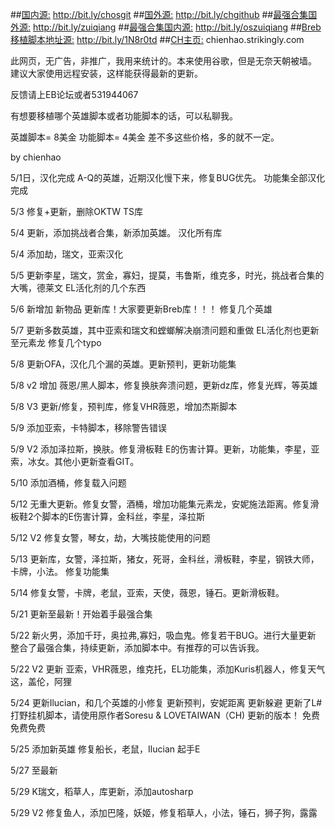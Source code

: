 ##[国内源:](http://bit.ly/chosgit)
http://bit.ly/chosgit
##[国外源:](http://bit.ly/chgithub)
http://bit.ly/chgithub
##[最强合集国外源:](http://bit.ly/zuiqiang)
http://bit.ly/zuiqiang 
##[最强合集国内源:](http://bit.ly/oszuiqiang)
http://bit.ly/oszuiqiang
##[Breb移植脚本地址源:](http://bit.ly/1N8r0td)
http://bit.ly/1N8r0td
##[CH主页:](chienhao.strikingly.com)
chienhao.strikingly.com

此网页，无广告，非推广，我用来统计的。本来使用谷歌，但是无奈天朝被墙。
建议大家使用远程安装，这样能获得最新的更新。

反馈请上EB论坛或者531944067

有想要移植哪个英雄脚本或者功能脚本的话，可以私聊我。

英雄脚本= 8美金
功能脚本= 4美金
差不多这些价格，多的就不一定。

by chienhao

5/1日，汉化完成 A-Q的英雄，近期汉化慢下来，修复BUG优先。
功能集全部汉化完成

5/3
修复+更新，删除OKTW TS库

5/4
更新，添加挑战者合集，新添加英雄。
汉化所有库

5/4
添加劫，瑞文，亚索汉化

5/5
更新李星，瑞文，赏金，寡妇，提莫，韦鲁斯，维克多，时光，挑战者合集的大嘴，德莱文
EL活化剂的几个东西

5/6
新增加 新物品
更新库！大家要更新Breb库！！！
修复几个英雄

5/7
更新多数英雄，其中亚索和瑞文和螳螂解决崩溃问题和重做
EL活化剂也更新至元素龙
修复几个typo

5/8
更新OFA，汉化几个漏的英雄。更新预判，更新功能集

5/8 v2
增加 薇恩/黑人脚本，修复换肤奔溃问题，更新dz库，修复光辉，等英雄

5/8 V3
更新/修复，预判库，修复VHR薇恩，增加杰斯脚本

5/9
添加亚索，卡特脚本，移除警告错误

5/9 V2
添加泽拉斯，换肤。修复滑板鞋 E的伤害计算。更新，功能集，李星，亚索，冰女。其他小更新查看GIT。

5/10
添加酒桶，修复载入问题

5/12
无重大更新。修复女警，酒桶，增加功能集元素龙，安妮施法距离。修复滑板鞋2个脚本的E伤害计算，金科丝，李星，泽拉斯

5/12 V2
修复女警，琴女，劫，大嘴技能使用的问题

5/13
更新库，女警，泽拉斯，猪女，死哥，金科丝，滑板鞋，李星，钢铁大师，卡牌，小法。
修复功能集

5/14
修复女警，卡牌，老鼠，亚索，天使，薇恩，锤石。更新滑板鞋。

5/21
更新至最新！开始着手最强合集

5/22
新火男，添加千玗，奥拉弗,寡妇，吸血鬼。修复若干BUG。进行大量更新
整合了最强合集，持续更新，添加脚本中。有推荐的可以告诉我。

5/22 V2
更新 亚索，VHR薇恩，维克托，EL功能集，添加Kuris机器人，修复天气这，盖伦，阿狸

5/24
更新Ilucian，和几个英雄的小修复
更新预判，安妮距离
更新躲避
更新了L#打野挂机脚本，请使用原作者Soresu & LOVETAIWAN（CH) 更新的版本！ 免费免费免费

5/25
添加新英雄
修复船长，老鼠，Ilucian 起手E

5/27
至最新

5/29
K瑞文，稻草人，库更新，添加autosharp

5/29 V2
修复鱼人，添加巴隆，妖姬，修复稻草人，小法，锤石，狮子狗，露露